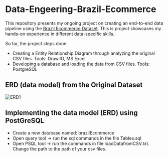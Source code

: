# Data-Engeering-Brazil-Ecommerce
This repository presents my ongoing project on creating an end-to-end data pipeline using the [Brazil Ecommerce Dataset](https://www.kaggle.com/datasets/olistbr/brazilian-ecommerce). This is project showcases my hands-on experience in different data-specific skills. 

So far, the project steps done:

- Creating a Entity Relationship Diagram through analyzing the original CSV files. Tools: Draw.IO, MS Excel
- Developing a database and loading the data from CSV files. Tools: PostgreSQL


## ERD (data model) from the Original Dataset
![ERD1](https://github.com/nna01/Data-Engeering-Brazil-Ecommerce/assets/28835420/3bda5137-3d7d-4706-8f70-2bddfbac94db)


## Implementing the data model (ERD) using PostGreSQL 
- Create a new database named: brazilEcommerce
- Open query tool -> run the sql commands in the file Tables.sql
- Open PSQL tool -> run the commands in file loadDatafromCSV.txt. Change the path to the path of your csv files.




